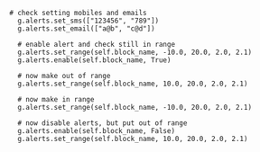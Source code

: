       # check setting mobiles and emails
        g.alerts.set_sms(["123456", "789"])
        g.alerts.set_email(["a@b", "c@d"])

        # enable alert and check still in range
        g.alerts.set_range(self.block_name, -10.0, 20.0, 2.0, 2.1)
        g.alerts.enable(self.block_name, True)
        
        # now make out of range
        g.alerts.set_range(self.block_name, 10.0, 20.0, 2.0, 2.1)
        
        # now make in range
        g.alerts.set_range(self.block_name, -10.0, 20.0, 2.0, 2.1)

        # now disable alerts, but put out of range
        g.alerts.enable(self.block_name, False)
        g.alerts.set_range(self.block_name, 10.0, 20.0, 2.0, 2.1)